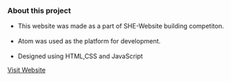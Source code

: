 <h3>About this project</h3>
<ul>
  <li>This website was made as a part of SHE-Website building competiton.</li><br />
  <li>Atom was used as the platform for development.</li><br />
<li>Designed using HTML,CSS and JavaScript</li>
 </ul> 
<a href="https://akshayaa-p.github.io/">Visit Website</a>

